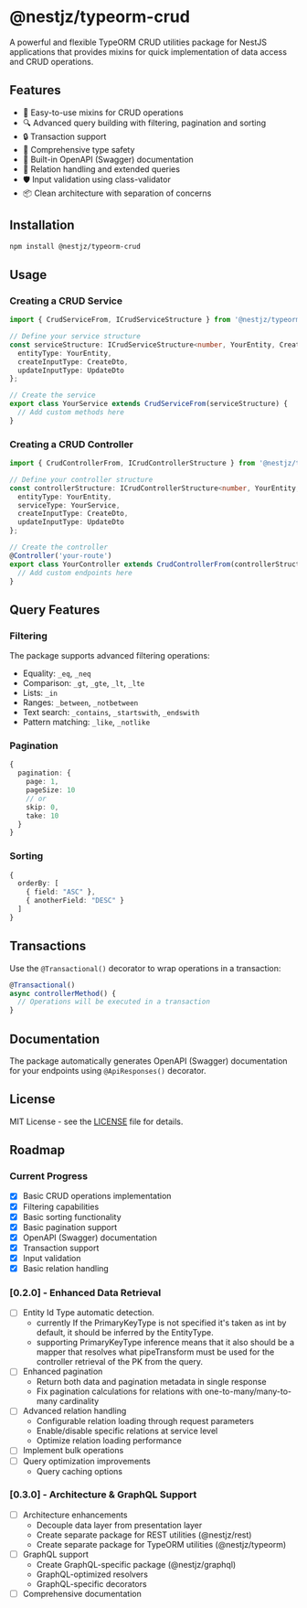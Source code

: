 # @nestjz/typeorm-crud

A powerful and flexible TypeORM CRUD utilities package for NestJS applications that provides mixins for quick implementation of data access and CRUD operations.

## Features

- 🚀 Easy-to-use mixins for CRUD operations
- 🔍 Advanced query building with filtering, pagination and sorting
- 🔒 Transaction support
- 📝 Comprehensive type safety
- 🎯 Built-in OpenAPI (Swagger) documentation
- 🔄 Relation handling and extended queries
- 🛡️ Input validation using class-validator
- 📦 Clean architecture with separation of concerns

## Installation

```bash
npm install @nestjz/typeorm-crud
```

## Usage

### Creating a CRUD Service

```typescript
import { CrudServiceFrom, ICrudServiceStructure } from '@nestjz/typeorm-crud';

// Define your service structure
const serviceStructure: ICrudServiceStructure<number, YourEntity, CreateDto, UpdateDto> = {
  entityType: YourEntity,
  createInputType: CreateDto,
  updateInputType: UpdateDto
};

// Create the service
export class YourService extends CrudServiceFrom(serviceStructure) {
  // Add custom methods here
}
```

### Creating a CRUD Controller

```typescript
import { CrudControllerFrom, ICrudControllerStructure } from '@nestjz/typeorm-crud';

// Define your controller structure
const controllerStructure: ICrudControllerStructure<number, YourEntity, CreateDto, UpdateDto> = {
  entityType: YourEntity,
  serviceType: YourService,
  createInputType: CreateDto,
  updateInputType: UpdateDto
};

// Create the controller
@Controller('your-route')
export class YourController extends CrudControllerFrom(controllerStructure) {
  // Add custom endpoints here
}
```

## Query Features

### Filtering

The package supports advanced filtering operations:

- Equality: `_eq`, `_neq`
- Comparison: `_gt`, `_gte`, `_lt`, `_lte`
- Lists: `_in`
- Ranges: `_between`, `_notbetween`
- Text search: `_contains`, `_startswith`, `_endswith`
- Pattern matching: `_like`, `_notlike`

### Pagination

```typescript
{
  pagination: {
    page: 1,
    pageSize: 10
    // or
    skip: 0,
    take: 10
  }
}
```

### Sorting

```typescript
{
  orderBy: [
    { field: "ASC" },
    { anotherField: "DESC" }
  ]
}
```

## Transactions

Use the `@Transactional()` decorator to wrap operations in a transaction:

```typescript
@Transactional()
async controllerMethod() {
  // Operations will be executed in a transaction
}
```

## Documentation

The package automatically generates OpenAPI (Swagger) documentation for your endpoints using `@ApiResponses()` decorator.

## License

MIT License - see the [LICENSE](LICENSE) file for details.

## Roadmap

### Current Progress
- [x] Basic CRUD operations implementation
- [x] Filtering capabilities
- [x] Basic sorting functionality
- [x] Basic pagination support
- [x] OpenAPI (Swagger) documentation
- [x] Transaction support
- [x] Input validation
- [x] Basic relation handling

### [0.2.0] - Enhanced Data Retrieval
- [ ] Entity Id Type automatic detection.
  - currently If the PrimaryKeyType is not specified it's taken as int by default, it should be inferred by the EntityType.
  - supporting PrimaryKeyType inference means that it also should be a mapper that resolves what pipeTransform must be used for the controller retrieval of the PK from the query.
- [ ] Enhanced pagination
  - Return both data and pagination metadata in single response
  - Fix pagination calculations for relations with one-to-many/many-to-many cardinality
- [ ] Advanced relation handling
  - Configurable relation loading through request parameters
  - Enable/disable specific relations at service level
  - Optimize relation loading performance
- [ ] Implement bulk operations
- [ ] Query optimization improvements
  - Query caching options

### [0.3.0] - Architecture & GraphQL Support
- [ ] Architecture enhancements
  - Decouple data layer from presentation layer
  - Create separate package for REST utilities (@nestjz/rest)
  - Create separate package for TypeORM utilities (@nestjz/typeorm)
- [ ] GraphQL support
  - Create GraphQL-specific package (@nestjz/graphql)
  - GraphQL-optimized resolvers
  - GraphQL-specific decorators
- [ ] Comprehensive documentation